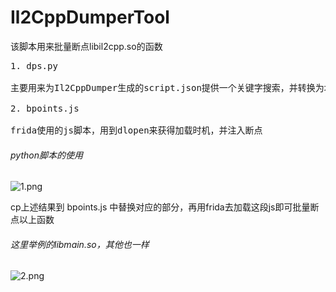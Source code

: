 # Il2CppDumperTool
该脚本用来批量断点libil2cpp.so的函数
<pre>
1. dps.py

主要用来为Il2CppDumper生成的script.json提供一个关键字搜索，并转换为地址与名称对应关系，便于bpoints.js使用

2. bpoints.js

frida使用的js脚本，用到dlopen来获得加载时机，并注入断点
</pre>

###### python脚本的使用
![1.png](https://github.com/axhlzy/Il2CppDumperTool/blob/master/imgs/1.png "bpoints.js")

cp上述结果到 bpoints.js 中替换对应的部分，再用frida去加载这段js即可批量断点以上函数

###### 这里举例的libmain.so，其他也一样
![2.png](https://github.com/axhlzy/Il2CppDumperTool/blob/master/imgs/2.png "dps.py")
